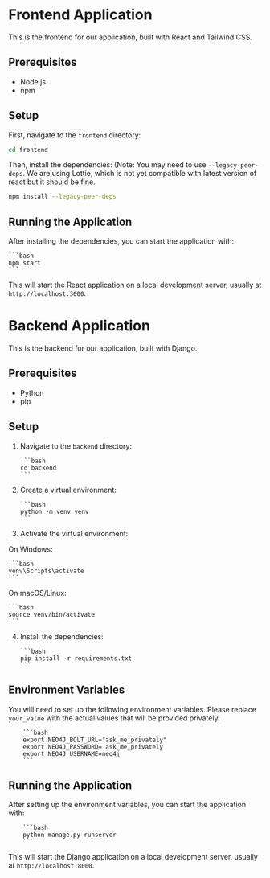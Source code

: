 # Frontend Application

This is the frontend for our application, built with React and Tailwind CSS.

## Prerequisites

- Node.js
- npm

## Setup

First, navigate to the `frontend` directory:

```bash
cd frontend
```

Then, install the dependencies: (Note: You may need to use `--legacy-peer-deps`. We are using Lottie, which is not yet compatible with latest version of react but it should be fine.

```bash
npm install --legacy-peer-deps
```

## Running the Application

After installing the dependencies, you can start the application with:

    ```bash
    npm start
    ```

This will start the React application on a local development server, usually at `http://localhost:3000`.

# Backend Application

This is the backend for our application, built with Django.

## Prerequisites

- Python
- pip

## Setup

1.  Navigate to the `backend` directory:

        ```bash
        cd backend
        ```

2.  Create a virtual environment:

        ```bash
        python -m venv venv
        ```

3.  Activate the virtual environment:

On Windows:

    ```bash
    venv\Scripts\activate
    ```

On macOS/Linux:

    ```bash
    source venv/bin/activate
    ```

4.  Install the dependencies:

        ```bash
        pip install -r requirements.txt
        ```

## Environment Variables

You will need to set up the following environment variables. Please replace `your_value` with the actual values that will be provided privately.

        ```bash
        export NEO4J_BOLT_URL="ask_me_privately"
        export NEO4J_PASSWORD= ask_me_privately
        export NEO4J_USERNAME=neo4j
        ```

## Running the Application

After setting up the environment variables, you can start the application with:

        ```bash
        python manage.py runserver
        ```

This will start the Django application on a local development server, usually at `http://localhost:8000`.
